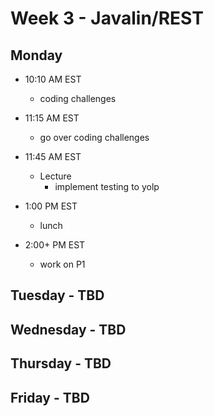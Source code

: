 # Week 3 - Javalin/REST

## Monday
- 10:10 AM EST
  - coding challenges


- 11:15 AM EST
  - go over coding challenges


- 11:45 AM EST
  - Lecture
    - implement testing to yolp


- 1:00 PM EST
  - lunch


- 2:00+ PM EST
  - work on P1

## Tuesday - TBD

## Wednesday - TBD

## Thursday - TBD

## Friday - TBD